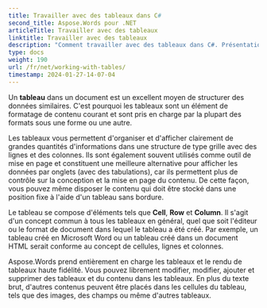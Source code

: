```yaml
---
title: Travailler avec des tableaux dans C#
second_title: Aspose.Words pour .NET
articleTitle: Travailler avec des tableaux
linktitle: Travailler avec des tableaux
description: "Comment travailler avec des tableaux dans C#. Présentation de l'utilisation des tables et des concepts de nœuds de table dans Aspose.Words pour .NET."
type: docs
weight: 190
url: /fr/net/working-with-tables/
timestamp: 2024-01-27-14-07-04
---
```


Un **tableau** dans un document est un excellent moyen de structurer des données similaires. C'est pourquoi les tableaux sont un élément de formatage de contenu courant et sont pris en charge par la plupart des formats sous une forme ou une autre.

Les tableaux vous permettent d'organiser et d'afficher clairement de grandes quantités d'informations dans une structure de type grille avec des lignes et des colonnes. Ils sont également souvent utilisés comme outil de mise en page et constituent une meilleure alternative pour afficher les données par onglets (avec des tabulations), car ils permettent plus de contrôle sur la conception et la mise en page du contenu. De cette façon, vous pouvez même disposer le contenu qui doit être stocké dans une position fixe à l'aide d'un tableau sans bordure.

Le tableau se compose d'éléments tels que **Cell**, **Row** et **Column**. Il s'agit d'un concept commun à tous les tableaux en général, quel que soit l'éditeur ou le format de document dans lequel le tableau a été créé. Par exemple, un tableau créé en Microsoft Word ou un tableau créé dans un document HTML serait conforme au concept de cellules, lignes et colonnes.

Aspose.Words prend entièrement en charge les tableaux et le rendu de tableaux haute fidélité. Vous pouvez librement modifier, modifier, ajouter et supprimer des tableaux et du contenu dans les tableaux. En plus du texte brut, d'autres contenus peuvent être placés dans les cellules du tableau, tels que des images, des champs ou même d'autres tableaux.
